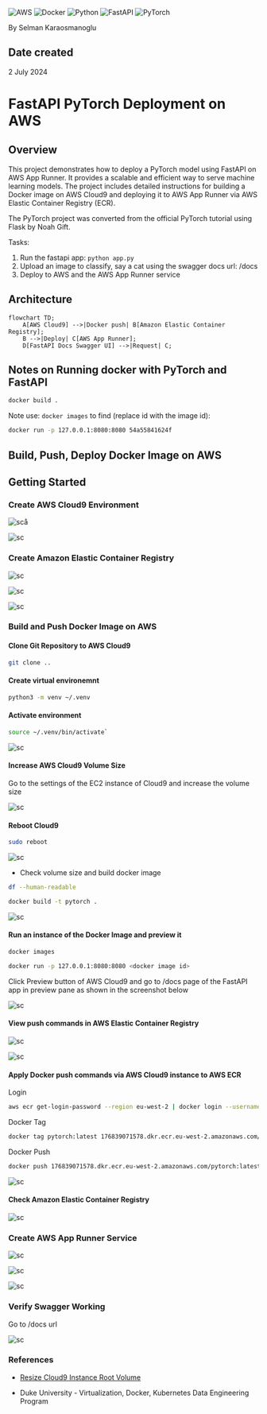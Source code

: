 ![AWS](https://img.shields.io/badge/AWS-%23FF9900.svg?style=for-the-badge&logo=amazon-aws&logoColor=white)
![Docker](https://img.shields.io/badge/docker-%230db7ed.svg?style=for-the-badge&logo=docker&logoColor=white)
![Python](https://img.shields.io/badge/python-3670A0?style=for-the-badge&logo=python&logoColor=ffdd54)
![FastAPI](https://img.shields.io/badge/FastAPI-005571?style=for-the-badge&logo=fastapi)
![PyTorch](https://img.shields.io/badge/PyTorch-%23EE4C2C.svg?style=for-the-badge&logo=PyTorch&logoColor=white)

By Selman Karaosmanoglu 

## Date created
2 July 2024

# FastAPI PyTorch Deployment on AWS

## Overview

This project demonstrates how to deploy a PyTorch model using FastAPI on AWS App Runner. It provides a scalable and efficient way to serve machine learning models. The project includes detailed instructions for building a Docker image on AWS Cloud9 and deploying it to AWS App Runner via AWS Elastic Container Registry (ECR). 

The PyTorch project was converted from the official PyTorch tutorial using Flask by Noah Gift.

Tasks:

1.  Run the fastapi app:  `python app.py`
2.  Upload an image to classify, say a cat using the swagger docs url:  /docs
3.  Deploy to AWS and the AWS App Runner service

## Architecture

```mermaid
flowchart TD;
    A[AWS Cloud9] -->|Docker push| B[Amazon Elastic Container Registry];
    B -->|Deploy| C[AWS App Runner];
    D[FastAPI Docs Swagger UI] -->|Request| C;
```

## Notes on Running docker with PyTorch and FastAPI

```bash
docker build .
```

Note use: `docker images` to find (replace id with the image id):

```bash
docker run -p 127.0.0.1:8080:8080 54a55841624f
```

## Build, Push, Deploy Docker Image on AWS

## Getting Started

### Create AWS Cloud9 Environment

![sc](resources/1-create-cloud9-env.png)å

![sc](resources/2-create-cloud9-env.png)

### Create Amazon Elastic Container Registry

![sc](resources/3-ecr.png)

![sc](resources/4-ecr.png)

![sc](resources/5-ecr.png)

### Build and Push Docker Image on AWS

#### Clone Git Repository to AWS Cloud9

```bash
git clone ..
```

#### Create virtual environemnt

```bash
python3 -m venv ~/.venv
```

#### Activate environment

```bash
source ~/.venv/bin/activate`
```

![sc](resources/6-cloud9.png)

#### Increase AWS Cloud9 Volume Size

Go to the settings of the EC2 instance of Cloud9 and increase the volume size

![sc](resources/7-ec2-volume-size.png)

#### Reboot Cloud9

```bash
sudo reboot
```

![sc](resources/8-reboot-cloud9.png)

- Check volume size and build docker image

```bash
df --human-readable
```

```bash
docker build -t pytorch .
```

![sc](resources/9-cloud9-docker-build.png)
 
#### Run an instance of the Docker Image and preview it

```bash
docker images
```

```bash
docker run -p 127.0.0.1:8080:8080 <docker image id>
```

Click Preview button of AWS Cloud9 and go to /docs page of the FastAPI app in preview pane as shown in the screenshot below

![sc](resources/10-cloud9-run-preview.png)

#### View push commands in AWS Elastic Container Registry

![sc](resources/11-ecr-push-commands.png)

![sc](resources/12-ecr-push-commands.png)

#### Apply Docker push commands via AWS Cloud9 instance to AWS ECR

Login

```bash
aws ecr get-login-password --region eu-west-2 | docker login --username AWS --password-stdin 176839071578.dkr.ecr.eu-west-2.amazonaws.com
```

Docker Tag

```bash
docker tag pytorch:latest 176839071578.dkr.ecr.eu-west-2.amazonaws.com/pytorch:latest
```

Docker Push

```bash
docker push 176839071578.dkr.ecr.eu-west-2.amazonaws.com/pytorch:latest
```

![sc](resources/13-cloud9-push-commands.png)

#### Check Amazon Elastic Container Registry

![sc](resources/14-aws-ecr-images.png)

### Create AWS App Runner Service

![sc](resources/15-aws-app-runner.png)

![sc](resources/16-aws-app-runner.png)

![sc](resources/17-aws-app-runner.png)

### Verify Swagger Working

Go to /docs url

![sc](resources/18-success.png)


### References

* [Resize Cloud9 Instance Root Volume](https://ec2spotworkshops.com/ecs-spot-capacity-providers/workshopsetup/resize_ebs.html)

* Duke University - Virtualization, Docker, Kubernetes Data Engineering Program
